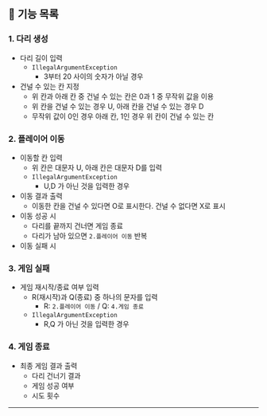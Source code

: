 ## 💜 기능 목록
### 1. 다리 생성
- 다리 길이 입력
  - `IllegalArgumentException`
    - 3부터 20 사이의 숫자가 아닐 경우
- 건널 수 있는 칸 지정
  - 위 칸과 아래 칸 중 건널 수 있는 칸은 0과 1 중 무작위 값을 이용
  - 위 칸을 건널 수 있는 경우 U, 아래 칸을 건널 수 있는 경우 D
  - 무작위 값이 0인 경우 아래 칸, 1인 경우 위 칸이 건널 수 있는 칸

### 2. 플레이어 이동
- 이동할 칸 입력
  - 위 칸은 대문자 U, 아래 칸은 대문자 D를 입력
  - `IllegalArgumentException`
    - U,D 가 아닌 것을 입력한 경우
- 이동 결과 출력
  - 이동한 칸을 건널 수 있다면 O로 표시한다. 건널 수 없다면 X로 표시
- 이동 성공 시
  - 다리를 끝까지 건너면 게임 종료
  - 다리가 남아 있으면 `2.플레이어 이동` 반복
- 이동 실패 시

### 3. 게임 실패
- 게임 재시작/종료 여부 입력
  - R(재시작)과 Q(종료) 중 하나의 문자를 입력
    - R: `2.플레이어 이동` / Q: `4.게임 종료`
  - `IllegalArgumentException`
    - R,Q 가 아닌 것을 입력한 경우

### 4. 게임 종료
- 최종 게임 결과 출력
  - 다리 건너기 결과
  - 게임 성공 여부
  - 시도 횟수

---